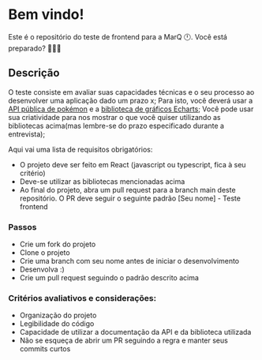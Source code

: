 # Bem vindo!
Este é o repositório do teste de frontend para a MarQ :clock12:. Você está preparado? :rocket::rocket::rocket:

## Descrição
O teste consiste em avaliar suas capacidades técnicas e o seu processo ao desenvolver uma aplicação dado um prazo x;
Para isto, você deverá usar a [API pública de pokémon](https://pokeapi.co) e a [biblioteca de gráficos Echarts](https://echarts.apache.org/en/index.html);
Você pode usar sua criatividade para nos mostrar o que você quiser utilizando as bibliotecas acima(mas lembre-se do prazo especificado durante a entrevista);

Aqui vai uma lista de requisitos obrigatórios:
 - O projeto deve ser feito em React (javascript ou typescript, fica à seu critério)
 - Deve-se utilizar as bibliotecas mencionadas acima
 - Ao final do projeto, abra um pull request para a branch main deste repositório. O PR deve seguir o seguinte padrão [Seu nome] - Teste frontend

### Passos
- Crie um fork do projeto
- Clone o projeto
- Crie uma branch com seu nome antes de iniciar o desenvolvimento
- Desenvolva :)
- Crie um pull request seguindo o padrão descrito acima

### Critérios avaliativos e considerações:
- Organização do projeto
- Legibilidade do código
- Capacidade de utilizar a documentação da API e da biblioteca utilizada
- Não se esqueça de abrir um PR seguindo a regra e manter seus commits curtos
